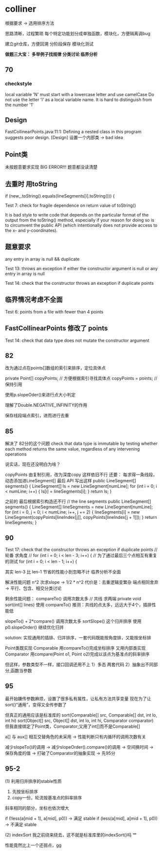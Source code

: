 # colliner

根据要求 -> 选用排序方法

思路清晰，过程繁琐
每个特定功能划分成单独函数，模块化，方便隔离调bug

建立git仓库，方便回溯 分阶段保存 模块化测试

**做题三大宝：
多举例子找规律
分类讨论
临界分析**


## 70

### checkstyle

local variable 'N' must start with a lowercase letter and use camelCase
Do not use the letter 'l' as a local variable name. It is hard to distinguish from the number '1'

## Design

FastCollinearPoints.java:11:1: Defining a nested class in this program suggests poor design. [Design]
设置一个内部类 -> bad idea

## Point类

未按题意要求实现 BIG ERROR!!!
题意都没读清楚

## 去重时 用toString

if (new_.toString().equals(lineSegments[i].toString())) {

Test 7: check for fragile dependence on return value of toString()

It is bad style to write code that depends on the particular format of
the output from the toString() method, especially if your reason for
doing so is to circumvent the public API (which intentionally does not
provide access to the x- and y-coordinates).

## 题意要求

any entry in array is null && duplicate

Test 13: throws an exception if either the constructor argument is null
 or any entry in array is null

Test 14: check that the constructor throws an exception if duplicate points

## 临界情况考虑不全面

Test 6: points from a file with fewer than 4 points

## FastCollinearPoints 修改了 points

Test 14: check that data type does not mutate the constructor argument

## 82

改为通过点在points[]数组的索引来排序，定位具体点

private Point[] copyPoints; // 方便根据索引寻找具体点
copyPoints = points;        // 保持引用

使用p.slopeOder()来进行点大小判定

理解了Double.NEGATIVE_INFINITY的作用

保存线段端点索引，进而进行去重

## 85

解决了 82分的这个问题
check that data type is immutable by testing whether each method
returns the same value, regardless of any intervening operations

说实话，现在还没明白为啥？

copyPoints 由复制引用，改为深度copy
这样依旧不行
还要：
每求得一条线段，动态添加进LineSegment[]
最后 API 写出这样
public LineSegment[] segments() {
    LineSegment[] ls = new LineSegment[numLine];
    for (int i = 0; i < numLine; i++) {
        ls[i] = lineSegments[i];
    }
    return ls;
}

之前的 最后根据索引构造还不行
// the line segments
public LineSegment[] segments() {
    LineSegment[] lineSegments = new LineSegment[numLine];
    for (int i = 0, j = 0; i < numLine; i++, j += 2) {
        lineSegments[i] = new LineSegment(copyPoints[lineIndex[j]],
                                          copyPoints[lineIndex[j + 1]]);
    }
    return lineSegments;
}

## 90

Test 17: check that the constructor throws an exception if duplicate points
// 轮番 求角度
// for (int i = 0; i < len - 3; i++) {
// 为了通过最后三个点相互有重复的测试
for (int i = 0; i < len - 1; i++) {

其实 len-3 比 len-1 节省的性能小到忽略不计
临界分析不全面


解决性能问题
n^2 次求slope -> 1/2 * n^2
代价是：去重逻辑变繁杂
端点相同舍弃 -> 平行、包含、相交分类讨论



剩余性能问题：
compareTo()  调用次数太多
// 共线 求两端
private void sort(int[] lines) 使用 compareTo()
推测：共线的点太多，远远大于4个，插排性能低


slopeTo() + 2*compare() 调用次数太多
sortSlope() 这个归并排序 使用 p0.slopeOrder()
继续优化归并


solution:
实现通用的插排、归并排序，一套代码既能按角度排，又能按坐标排

Point类既实现 Comparable 用compareTo()完成坐标排序
又用内部类实现 Comparator 用compare(Point o1, Point o2)完成以该点为基准点的斜率排序

但这样，参数类型不一样，接口回调还用不上
1）多态 两套代码
2）抽象出不同部分,函数当参数



## 95

最开始嫌传参数麻烦，设置了很多私有属性，让私有方法共享变量
现在为了让sort()“通用”，变得又全传参数了

但真正的通用应该是标准库的
sort(Comparable[] src, Comparable[] dst, int lo, int hi)
sort(Object[] src, Object[] dst, int lo, int hi, Comparator comparator)
但我直接绑定了Point类，Comparator<Point>;又用了int[]而不是Comparable[]

a[] 与 aux[] 相互交替角色的未采用 -> 性能判断只有内循环的调用次数有关

减少slopeTo()的调用 -> 减少slopeOrder().compare()的调用 -> 空间换时间
-> 保存角度的值 -> 打破了Comparator的抽象实现 -> 先95分


## 95-2

(1) 利用归并排序的stable性质

1. 先按坐标排序
2. copy一份，轮流按基准点的斜率排序

斜率相同的部分，坐标也依次增大

if (!less(a[mid + 1], a[mid], p0)) -> 满足 stable
if (less(a[mid], a[mid + 1], p0)) -> 不满足 stable


(2) indexSort
我之前绕来绕去，这不就是标准库里的indexSort()吗
艹

性能竟然比上一个还弱点，gg